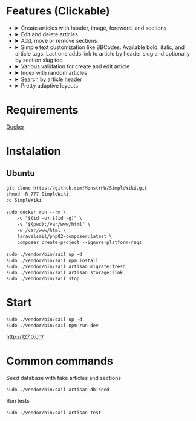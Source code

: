 # Features (Clickable)

-   <details>
        <summary>Create articles with header, image, foreword, and sections</summary>
        <img src="./feature_gifs/create.gif"></img>
    </details>

-   <details>
      <summary>Edit and delete articles</summary>
        <img src="./feature_gifs/edit_delete.gif"></img>
    </details>

-   <details>
      <summary>Add, move or remove sections</summary>
        <img src="./feature_gifs/add_move_remove_sections.gif"></img>
    </details>

-   <details>
      <summary>Simple text customization like BBCodes. Available bold, italic, and article tags. Last one adds link to article by header slug and optionally by section slug too</summary>
        <img src="./feature_gifs/text_customization.gif"></img>
    </details>

-   <details>
      <summary>Various validation for create and edit article</summary>
        <img src="./feature_gifs/validation.gif"></img>
    </details>

-   <details>
      <summary>Index with random articles</summary>
        <img src="./feature_gifs/index.gif"></img>
    </details>

-   <details>
      <summary>Search by article header</summary>
        <img src="./feature_gifs/search.gif"></img>
    </details>

-   <details>
      <summary>Pretty adaptive layouts</summary>
        <img src="./feature_gifs/adaptiveness.gif"></img>
    </details>

# Requirements

[Docker](https://docs.docker.com/compose/install/)

# Instalation

## Ubuntu

```
git clone https://github.com/MonstrHW/SimpleWiki.git
chmod -R 777 SimpleWiki
cd SimpleWiki

sudo docker run --rm \
    -u "$(id -u):$(id -g)" \
    -v "$(pwd):/var/www/html" \
    -w /var/www/html \
    laravelsail/php82-composer:latest \
    composer create-project --ignore-platform-reqs

sudo ./vendor/bin/sail up -d
sudo ./vendor/bin/sail npm install
sudo ./vendor/bin/sail artisan migrate:fresh
sudo ./vendor/bin/sail artisan storage:link
sudo ./vendor/bin/sail stop
```

# Start

```
sudo ./vendor/bin/sail up -d
sudo ./vendor/bin/sail npm run dev

```

http://127.0.0.1/

# Common commands

Seed database with fake articles and sections

```
sudo ./vendor/bin/sail artisan db:seed

```

Run tests

```
sudo ./vendor/bin/sail artisan test

```
